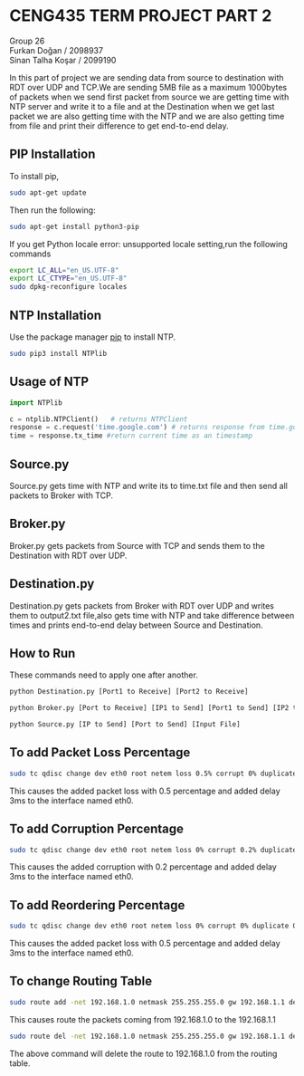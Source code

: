 # CENG435 TERM PROJECT PART 2

Group 26 <br />
Furkan Doğan / 2098937 <br />
Sinan Talha Koşar / 2099190 <br />

In this part of project we are sending data from source to destination with RDT over UDP and TCP.We are sending 5MB file as a maximum 1000bytes of packets when we send first packet from source we are getting time with NTP server and write it to a file and at the Destination when we get last packet we are also getting time with the NTP and we are also getting time from file and print their difference to get end-to-end delay.

## PIP Installation

To install pip,

```bash
sudo apt-get update
```
Then run the following:

```bash
sudo apt-get install python3-pip
```

If you get Python locale error: unsupported locale setting,run the following commands

```bash
export LC_ALL="en_US.UTF-8"
export LC_CTYPE="en_US.UTF-8"
sudo dpkg-reconfigure locales
```


## NTP Installation
Use the package manager [pip](https://pip.pypa.io/en/stable/) to install NTP.

```bash
sudo pip3 install NTPlib
```


## Usage of NTP

```python
import NTPlib

c = ntplib.NTPClient()   # returns NTPClient
response = c.request('time.google.com') # returns response from time.google.com
time = response.tx_time #return current time as an timestamp
```

## Source.py

Source.py gets time with NTP and write its to time.txt file and then send all packets to Broker with TCP.

## Broker.py

Broker.py gets packets from Source with TCP and sends them to the Destination with RDT over UDP.

## Destination.py

Destination.py gets packets from Broker with RDT over UDP and writes them to output2.txt file,also gets time with NTP and take difference between times and prints end-to-end delay between Source and Destination.

## How to Run

These commands need to apply one after another.

```bash
python Destination.py [Port1 to Receive] [Port2 to Receive]

```

```bash
python Broker.py [Port to Receive] [IP1 to Send] [Port1 to Send] [IP2 to Send] [Port2 to Send]

```

```bash
python Source.py [IP to Send] [Port to Send] [Input File]

```

## To add Packet Loss Percentage

```bash
sudo tc qdisc change dev eth0 root netem loss 0.5% corrupt 0% duplicate 0% delay 3 ms reorder 0% 0%
```

This causes the added packet loss with 0.5 percentage and added delay 3ms to the interface named eth0.

## To add Corruption Percentage

```bash
sudo tc qdisc change dev eth0 root netem loss 0% corrupt 0.2% duplicate 0% delay 3 ms reorder 0% 0%
```

This causes the added corruption with 0.2 percentage and added delay 3ms to the interface named eth0.

## To add Reordering Percentage

```bash
sudo tc qdisc change dev eth0 root netem loss 0% corrupt 0% duplicate 0% delay 3 ms reorder 1% 50%
```

This causes the added packet loss with 0.5 percentage and added delay 3ms to the interface named eth0.

## To change Routing Table

```bash
sudo route add -net 192.168.1.0 netmask 255.255.255.0 gw 192.168.1.1 dev eth0
```

This causes route the packets coming from 192.168.1.0 to the 192.168.1.1

```bash
sudo route del -net 192.168.1.0 netmask 255.255.255.0 gw 192.168.1.1 dev eth0
```

The above command will delete the route to 192.168.1.0 from the routing table.